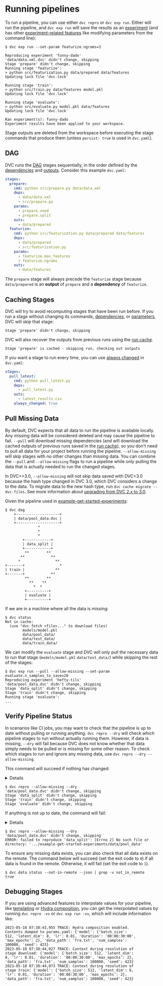 # Running pipelines

To run a pipeline, you can use either `dvc repro` or `dvc exp run`. Either will
run the pipeline, and `dvc exp run` will save the results as an
[experiment](/doc/user-guide/experiment-management) (and has other
[experiment-related features](/doc/user-guide/experiment-management/running-experiments)
like modifying parameters from the command line):

```cli
$ dvc exp run --set-param featurize.ngrams=3

Reproducing experiment 'funny-dado'
'data/data.xml.dvc' didn't change, skipping
Stage 'prepare' didn't change, skipping
Running stage 'featurize':
> python src/featurization.py data/prepared data/features
Updating lock file 'dvc.lock'

Running stage 'train':
> python src/train.py data/features model.pkl
Updating lock file 'dvc.lock'

Running stage 'evaluate':
> python src/evaluate.py model.pkl data/features
Updating lock file 'dvc.lock'

Ran experiment(s): funny-dado
Experiment results have been applied to your workspace.
```

<admon type="info">

Stage outputs are deleted from the <abbr>workspace</abbr> before executing the
stage commands that produce them (unless `persist: true` is used in `dvc.yaml`).

</admon>

## DAG

DVC runs the [DAG](https://en.wikipedia.org/wiki/Directed_acyclic_graph) stages
sequentially, in the order defined by the
[dependencies](/doc/user-guide/pipelines/defining-pipelines#simple-dependencies)
and [outputs](/doc/user-guide/pipelines/defining-pipelines#outputs). Consider
this example `dvc.yaml`:

```yaml
stages:
  prepare:
    cmd: python src/prepare.py data/data.xml
    deps:
      - data/data.xml
      - src/prepare.py
    params:
      - prepare.seed
      - prepare.split
    outs:
      - data/prepared
  featurize:
    cmd: python src/featurization.py data/prepared data/features
    deps:
      - data/prepared
      - src/featurization.py
    params:
      - featurize.max_features
      - featurize.ngrams
    outs:
      - data/features
```

The `prepare` stage will always precede the `featurize` stage because
`data/prepared` is an **output** of `prepare` and a **dependency** of
`featurize`.

## Caching Stages

DVC will try to avoid recomputing stages that have been run before. If you run a
stage without changing its commands,
[dependencies](/doc/user-guide/pipelines/defining-pipelines#simple-dependencies),
or
[parameters](/doc/user-guide/pipelines/defining-pipelines#parameter-dependencies),
DVC will skip that stage:

```cli
Stage 'prepare' didn't change, skipping
```

DVC will also recover the outputs from previous runs using the [run cache].

```
Stage 'prepare' is cached - skipping run, checking out outputs
```

If you want a stage to run every time, you can use
[always changed](/doc/user-guide/project-structure/dvcyaml-files#stage-entries)
in `dvc.yaml`:

```yaml
stages:
  pull_latest:
    cmd: python pull_latest.py
    deps:
      - pull_latest.py
    outs:
      - latest_results.csv
    always_changed: true
```

## Pull Missing Data

By default, DVC expects that all data to run the pipeline is available locally.
Any missing data will be considered deleted and may cause the pipeline to fail.
`--pull` will download missing dependencies (and will download the cached
outputs of previous runs saved in the [run cache]), so you don't need to pull
all data for your project before running the pipeline. `--allow-missing` will
skip stages with no other changes than missing data. You can combine the
`--pull` and `--allow-missing` flags to run a pipeline while only pulling the
data that is actually needed to run the changed stages.

<admon type="warn">

In DVC>=3.0, `--allow-missing` will not skip data saved with DVC<3.0 because the
hash type changed in DVC 3.0, which DVC considers a change to the data. To
migrate data to the new hash type, run `dvc cache migrate --dvc-files`. See more
information about [upgrading from DVC 2.x to 3.0](/doc/user-guide/upgrade).

</admon>

Given the pipeline used in
[example-get-started-experiments](https://github.com/iterative/example-get-started-experiments):

```cli
$ dvc dag
    +--------------------+
    | data/pool_data.dvc |
    +--------------------+
               *
               *
               *
        +------------+
        | data_split |
        +------------+
         **        **
       **            **
      *                **
+-------+                *
| train |              **
+-------+            **
         **        **
           **    **
             *  *
         +----------+
         | evaluate |
         +----------+
```

If we are in a machine where all the data is missing:

```cli
$ dvc status
Not in cache:
  (use "dvc fetch <file>..." to download files)
        models/model.pkl
        data/pool_data/
        data/test_data/
        data/train_data/
```

We can modify the `evaluate` stage and DVC will only pull the necessary data to
run that stage (`models/model.pkl` `data/test_data/`) while skipping the rest of
the stages:

```cli
$ dvc exp run --pull --allow-missing --set-param evaluate.n_samples_to_save=20
Reproducing experiment 'hefty-tils'
'data/pool_data.dvc' didn't change, skipping
Stage 'data_split' didn't change, skipping
Stage 'train' didn't change, skipping
Running stage 'evaluate':
...
```

## Verify Pipeline Status

In scenarios like CI jobs, you may want to check that the pipeline is up to date
without pulling or running anything. `dvc repro --dry` will check which pipeline
stages to run without actually running them. However, if data is missing,
`--dry` will fail because DVC does not know whether that data simply needs to be
pulled or is missing for some other reason. To check which stages to run and
ignore any missing data, use `dvc repro --dry --allow-missing`.

This command will succeed if nothing has changed:

<details>

### Clean example

In the example below, data is missing because nothing has been pulled, but
otherwise the pipeline is up to date.

```cli
$ dvc status
data_split:
        changed deps:
                deleted:            data/pool_data
        changed outs:
                not in cache:       data/test_data
                not in cache:       data/train_data
train:
        changed deps:
                deleted:            data/train_data
        changed outs:
                not in cache:       models/model.pkl
evaluate:
        changed deps:
                deleted:            data/test_data
                deleted:            models/model.pkl
data/pool_data.dvc:
        changed outs:
                not in cache:       data/pool_data
```

</details>

```cli
$ dvc repro --allow-missing --dry
'data/pool_data.dvc' didn't change, skipping
Stage 'data_split' didn't change, skipping
Stage 'train' didn't change, skipping
Stage 'evaluate' didn't change, skipping
```

If anything is not up to date, the command will fail:

<details>

### Dirty example

In the example below, the `data_split` parameter in `params.yaml` was modified,
so the pipeline is not up to date.

```cli
$ dvc status
data_split:
        changed deps:
                deleted:            data/pool_data
                params.yaml:
                        modified:           data_split
        changed outs:
                not in cache:       data/test_data
                not in cache:       data/train_data
train:
        changed deps:
                deleted:            data/train_data
        changed outs:
                not in cache:       models/model.pkl
evaluate:
        changed deps:
                deleted:            data/test_data
                deleted:            models/model.pkl
data/pool_data.dvc:
        changed outs:
                not in cache:       data/pool_data
```

</details>

```cli
$ dvc repro --allow-missing --dry
'data/pool_data.dvc' didn't change, skipping
ERROR: failed to reproduce 'data_split': [Errno 2] No such file or directory: '.../example-get-started-experiments/data/pool_data'
```

To ensure any missing data exists, you can also check that all data exists on
the remote. The command below will succeed (set the exit code to `0`) if all
data is found in the remote. Otherwise, it will fail (set the exit code to `1`).

```cli
$ dvc data status --not-in-remote --json | grep -v not_in_remote
true
```

## Debugging Stages

If you are using advanced features to interpolate values for your pipeline, like
[templating] or [Hydra composition], you can get the interpolated values by
running `dvc repro -vv` or `dvc exp run -vv`, which will include information
like:

```cli
2023-05-18 07:38:43,955 TRACE: Hydra composition enabled.
Contents dumped to params.yaml: {'model': {'batch_size':
512, 'latent_dim': 8, 'lr': 0.01, 'duration': '00:00:30:00',
'max_epochs': 2}, 'data_path': 'fra.txt', 'num_samples':
100000, 'seed': 423}
2023-05-18 07:38:44,027 TRACE: Context during resolution of
stage download: {'model': {'batch_size': 512, 'latent_dim':
8, 'lr': 0.01, 'duration': '00:00:30:00', 'max_epochs': 2},
'data_path': 'fra.txt', 'num_samples': 100000, 'seed': 423}
2023-05-18 07:38:44,073 TRACE: Context during resolution of
stage train: {'model': {'batch_size': 512, 'latent_dim': 8,
'lr': 0.01, 'duration': '00:00:30:00', 'max_epochs': 2},
'data_path': 'fra.txt', 'num_samples': 100000, 'seed': 423}
```

[templating]: /doc/user-guide/project-structure/pipelines-files#templating
[hydra composition]: /docs/user-guide/experiment-management/hydra-composition
[run cache]: /doc/user-guide/pipelines/run-cache

